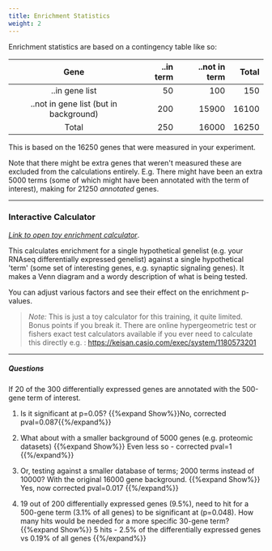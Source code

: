 ```yaml
---
title: Enrichment Statistics
weight: 2
---
```



Enrichment statistics are based on a contingency table like so:

|        Gene        | ..in term | ..not in term | Total |
|:------------------:|----------:|--------------:|------:|
|     ..in gene list |        50 |           100 |   150 |
| ..not in gene list (but in background) |       200 |         15900 | 16100 |
|              Total |       250 |         16000 | 16250 |


This is based on the 16250 genes that were measured in your experiment. 

Note that there might be extra genes that weren't measured these are excluded from the calculations entirely. E.g. There might have been an extra 5000 terms (some of which might have been annotated with the term of interest), making for 21250 _annotated_ genes.



---

### Interactive Calculator

[*Link to open toy enrichment calculator*](https://bioinformatics3.erc.monash.edu/rsconnect/connect/#/apps/40/access). 

This calculates enrichment for a single hypothetical genelist (e.g. your RNAseq differentially expressed genelist) against a single hypothetical 'term' (some set of interesting genes, e.g. synaptic signaling genes). It makes a Venn diagram and a wordy description of what is being tested.

You can adjust various factors and see their effect on the enrichment p-values. 


> _Note:_ This is just a toy calculator for this training, it quite limited. Bonus points if you break it. There are online hypergeometric test or fishers exact test calculators available if you ever need to calculate this directly e.g. : https://keisan.casio.com/exec/system/1180573201  


---

##### Questions 

If 20 of the 300 differentially expressed genes are annotated with the 500-gene term of interest.

1. Is it significant at p=0.05? {{%expand Show%}}No, corrected pval=0.087{{%/expand%}}

2. What about with a smaller background of 5000 genes (e.g. proteomic datasets) {{%expand Show%}} Even less so - corrected pval=1 {{%/expand%}}

3. Or, testing against a smaller database of terms; 2000 terms instead of 10000? With the original 16000 gene background.
{{%expand Show%}} Yes, now corrected pval=0.017 {{%/expand%}}

4. 19 out of 200 differentially expressed genes (9.5%), need to hit for a 500-gene term (3.1% of all genes) to be significant at (p=0.048). How many hits would be needed for a more specific 30-gene term? 
{{%expand Show%}} 5 hits - 2.5% of the differentially expressed genes vs 0.19% of all genes {{%/expand%}}

